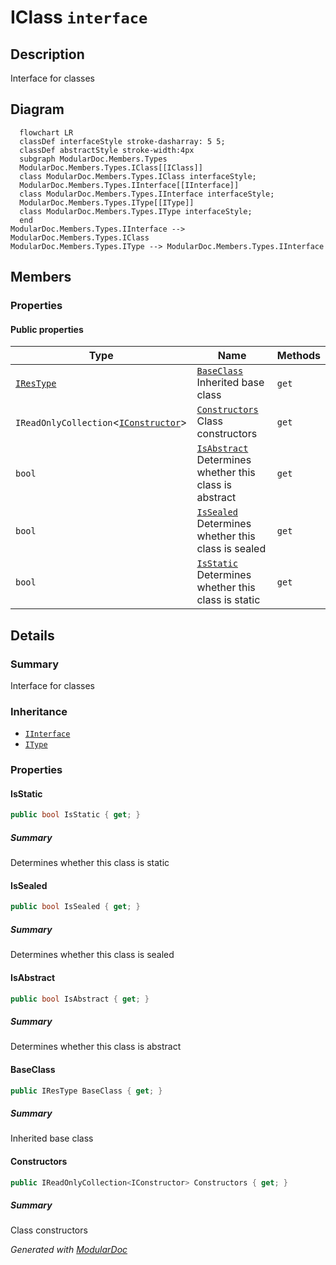 # IClass `interface`

## Description
Interface for classes

## Diagram
```mermaid
  flowchart LR
  classDef interfaceStyle stroke-dasharray: 5 5;
  classDef abstractStyle stroke-width:4px
  subgraph ModularDoc.Members.Types
  ModularDoc.Members.Types.IClass[[IClass]]
  class ModularDoc.Members.Types.IClass interfaceStyle;
  ModularDoc.Members.Types.IInterface[[IInterface]]
  class ModularDoc.Members.Types.IInterface interfaceStyle;
  ModularDoc.Members.Types.IType[[IType]]
  class ModularDoc.Members.Types.IType interfaceStyle;
  end
ModularDoc.Members.Types.IInterface --> ModularDoc.Members.Types.IClass
ModularDoc.Members.Types.IType --> ModularDoc.Members.Types.IInterface
```

## Members
### Properties
#### Public  properties
| Type | Name | Methods |
| --- | --- | --- |
| [`IResType`](../resolvedtypes/IResType.md) | [`BaseClass`](#baseclass)<br>Inherited base class | `get` |
| `IReadOnlyCollection`&lt;[`IConstructor`](../members/IConstructor.md)&gt; | [`Constructors`](#constructors)<br>Class constructors | `get` |
| `bool` | [`IsAbstract`](#isabstract)<br>Determines whether this class is abstract | `get` |
| `bool` | [`IsSealed`](#issealed)<br>Determines whether this class is sealed | `get` |
| `bool` | [`IsStatic`](#isstatic)<br>Determines whether this class is static | `get` |

## Details
### Summary
Interface for classes

### Inheritance
 - [
`IInterface`
](./IInterface.md)
 - [
`IType`
](./IType.md)

### Properties
#### IsStatic
```csharp
public bool IsStatic { get; }
```
##### Summary
Determines whether this class is static

#### IsSealed
```csharp
public bool IsSealed { get; }
```
##### Summary
Determines whether this class is sealed

#### IsAbstract
```csharp
public bool IsAbstract { get; }
```
##### Summary
Determines whether this class is abstract

#### BaseClass
```csharp
public IResType BaseClass { get; }
```
##### Summary
Inherited base class

#### Constructors
```csharp
public IReadOnlyCollection<IConstructor> Constructors { get; }
```
##### Summary
Class constructors

*Generated with* [*ModularDoc*](https://github.com/hailstorm75/ModularDoc)
